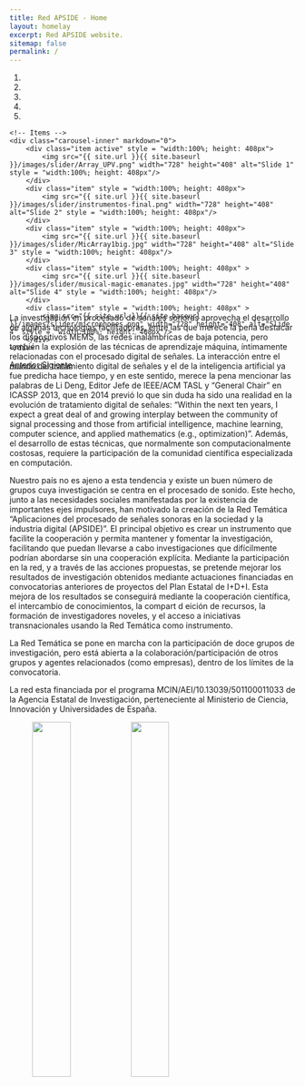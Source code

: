 ```yaml
---
title: Red APSIDE - Home
layout: homelay
excerpt: Red APSIDE website.
sitemap: false
permalink: /
---
```



<div markdown="0" id="carousel" class="carousel slide" data-ride="carousel" data-interval="4000" data-pause="hover" style = "width:100%; height: 408px !important;" >
    <!-- Menu -->
    <ol class="carousel-indicators">
        <li data-target="#carousel" data-slide-to="0" class="active"></li>
        <li data-target="#carousel" data-slide-to="1"></li>
        <li data-target="#carousel" data-slide-to="2"></li>
        <li data-target="#carousel" data-slide-to="3"></li>
        <li data-target="#carousel" data-slide-to="4"></li>
    </ol>

    <!-- Items -->
    <div class="carousel-inner" markdown="0">
        <div class="item active" style = "width:100%; height: 408px">
            <img src="{{ site.url }}{{ site.baseurl }}/images/slider/Array_UPV.png" width="728" height="408" alt="Slide 1" style = "width:100%; height: 408px"/>
        </div>
        <div class="item" style = "width:100%; height: 408px">
            <img src="{{ site.url }}{{ site.baseurl }}/images/slider/instrumentos-final.png" width="728" height="408" alt="Slide 2" style = "width:100%; height: 408px"/>
        </div>
        <div class="item" style = "width:100%; height: 408px">
            <img src="{{ site.url }}{{ site.baseurl }}/images/slider/MicArray1big.jpg" width="728" height="408" alt="Slide 3" style = "width:100%; height: 408px"/>
        </div>
        <div class="item" style = "width:100%; height: 408px" >
            <img src="{{ site.url }}{{ site.baseurl }}/images/slider/musical-magic-emanates.jpg" width="728" height="408" alt="Slide 4" style = "width:100%; height: 408px"/>
        </div>
        <div class="item" style = "width:100%; height: 408px" >
            <img src="{{ site.url }}{{ site.baseurl }}/images/slider/microphones.png" width="728" height="408" alt="Slide 4" style = "width:100%; height: 408px"/>
        </div>
    </div>
  <a class="left carousel-control" href="#carousel" role="button" data-slide="prev">
    <span class="glyphicon glyphicon-chevron-left" aria-hidden="true"></span>
    <span class="sr-only">Anterior</span>
  </a>
  <a class="right carousel-control" href="#carousel" role="button" data-slide="next">
    <span class="glyphicon glyphicon-chevron-right" aria-hidden="true"></span>
    <span class="sr-only">Sigiente</span>
  </a>
</div>


La investigación en procesado de señales sonoras aprovecha el desarrollo de
algunas tecnologías facilitadoras, entre las que merece la pena destacar los
dispositivos MEMS, las redes inalámbricas de baja potencia, pero también la
explosión de las técnicas de aprendizaje máquina, íntimamente relacionadas con
el procesado digital de señales. La interacción entre el mundo del tratamiento
digital de señales y el de la inteligencia artificial ya fue predicha hace
tiempo, y en este sentido, merece la pena mencionar las palabras de Li Deng,
Editor Jefe de IEEE/ACM TASL y “General Chair” en ICASSP 2013, que en 2014
previó lo que sin duda ha sido una realidad en la evolución de tratamiento
digital de señales: “Within the next ten years, I expect a great deal of and
growing interplay between the community of signal processing and those from
artificial intelligence, machine learning, computer science, and applied
mathematics (e.g., optimization)”. Además, el desarrollo de estas técnicas, que
normalmente son computacionalmente costosas, requiere la participación de la
comunidad científica especializada en computación.

Nuestro país no es ajeno a esta tendencia y existe un buen número de grupos
cuya investigación se centra en el procesado de sonido. Este hecho, junto a las
necesidades sociales manifestadas por la existencia de importantes ejes
impulsores, han motivado la creación de la Red Temática “Aplicaciones del
procesado de señales sonoras en la sociedad y la industria digital (APSIDE)”.
El principal objetivo es crear un instrumento que facilite la cooperación y
permita mantener y fomentar la investigación, facilitando que puedan llevarse a
cabo investigaciones que difícilmente podrían abordarse sin una cooperación
explícita. Mediante la participación en la red, y a través de las acciones
propuestas, se pretende mejorar los resultados de investigación obtenidos
mediante actuaciones financiadas en convocatorias anteriores de proyectos del
Plan Estatal de I+D+I. Esta mejora de los resultados se conseguirá mediante la
cooperación científica, el intercambio de conocimientos, la compart d eición de
recursos, la formación de investigadores noveles, y el acceso a iniciativas
transnacionales usando la Red Temática como instrumento.

La Red Temática se pone en marcha con la participación de doce grupos de
investigación, pero está abierta a la colaboración/participación de otros
grupos y agentes relacionados (como empresas), dentro de los límites de la
convocatoria.

La red esta financiada por el programa MCIN/AEI/10.13039/501100011033 de la
Agencia Estatal de Investigación, perteneciente al Ministerio de Ciencia,
Innovación y Universidades de España.


<figure class="fourth">
  <img src="{{ site.url }}{{ site.baseurl }}/images/logo_apside.png" style="width:40%;">
  <img src="{{ site.url }}{{ site.baseurl }}/images/logo_ministerio.png" style="width:40%;">
</figure>

